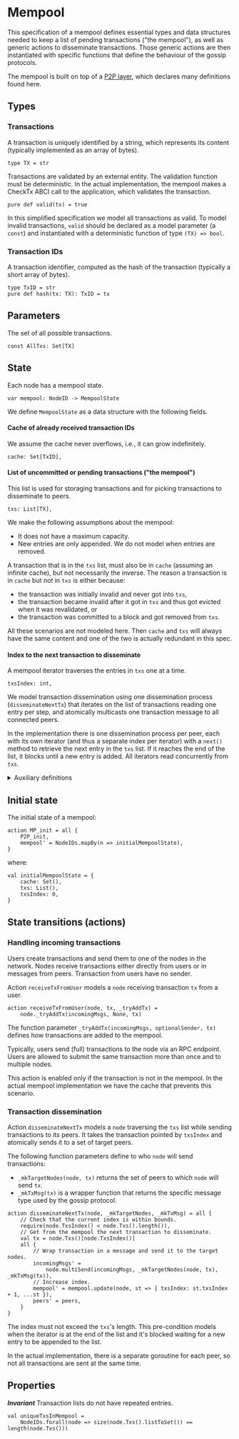 # Mempool

This specification of a mempool defines essential types and data structures needed to keep a list of
pending transactions ("the mempool"), as well as generic actions to disseminate transactions. Those
generic actions are then instantiated with specific functions that define the behaviour of the
gossip protocols.

The mempool is built on top of a [P2P layer](p2p.md), which declares many definitions found here.

## Types

### Transactions

A transaction is uniquely identified by a string, which represents its content (typically
implemented as an array of bytes).
```bluespec "types" +=
type TX = str
```

Transactions are validated by an external entity. The validation function must be deterministic. In
the actual implementation, the mempool makes a CheckTx ABCI call to the application, which validates
the transaction. 
```bluespec "types" +=
pure def valid(tx) = true
```

In this simplified specification we model all transactions as valid. To model invalid transactions,
`valid` should be declared as a model parameter (a `const`) and instantiated with a deterministic
function of type `(TX) => bool`.

### Transaction IDs

A transaction identifier, computed as the hash of the transaction (typically a short array of
bytes).
```bluespec "types" +=
type TxID = str
pure def hash(tx: TX): TxID = tx
```

## Parameters
        
The set of all possible transactions.
```bluespec "params" +=
const AllTxs: Set[TX]
```

## State

Each node has a mempool state.
```bluespec "state" +=
var mempool: NodeID -> MempoolState
```

We define `MempoolState` as a data structure with the following fields.

#### Cache of already received transaction IDs

We assume the cache never overflows, i.e., it can grow indefinitely.
```bluespec "mempoolstate" +=
cache: Set[TxID],
```

#### List of uncommitted or pending transactions ("the mempool")

This list is used for storaging transactions and for picking transactions to disseminate to peers.
```bluespec "mempoolstate" +=
txs: List[TX],
```

We make the following assumptions about the mempool:
- It does not have a maximum capacity.
- New entries are only appended. We do not model when entries are removed.

A transaction that is in the `txs` list, must also be in `cache` (assuming an infinite cache), but
not necessarily the inverse. The reason a transaction is in `cache` but not in `txs` is either
because: 
- the transaction was initially invalid and never got into `txs`, 
- the transaction became invalid after it got in `txs` and thus got evicted when it was revalidated,
  or
- the transaction was committed to a block and got removed from `txs`.

All these scenarios are not modeled here. Then `cache` and `txs` will always have the same content
and one of the two is actually redundant in this spec.

#### Index to the next transaction to disseminate

A mempool iterator traverses the entries in `txs` one at a time.
```bluespec "mempoolstate" +=
txsIndex: int,
```
We model transaction dissemination using one dissemination process (`disseminateNextTx`) that
iterates on the list of transactions reading one entry per step, and atomically multicasts one
transaction message to all connected peers.

In the implementation there is one dissemination process per peer, each with its own iterator (and
thus a separate index per iterator) with a `next()` method to retrieve the next entry in the `txs`
list. If it reaches the end of the list, it blocks until a new entry is added. All iterators read
concurrently from `txs`.

<details>
  <summary>Auxiliary definitions</summary>

```bluespec "auxstate" +=
def Cache(node) = mempool.get(node).cache
def Txs(node) = mempool.get(node).txs
def TxsIndex(node) = mempool.get(node).txsIndex
```
</details>

## Initial state

The initial state of a mempool:
```bluespec "actions" +=
action MP_init = all {
    P2P_init,
    mempool' = NodeIDs.mapBy(n => initialMempoolState),
}
```
where:
```bluespec "actions" +=
val initialMempoolState = {
    cache: Set(),
    txs: List(),
    txsIndex: 0,
}
```

## State transitions (actions)

### Handling incoming transactions

Users create transactions and send them to one of the nodes in the network. Nodes receive
transactions either directly from users or in messages from peers. Transaction from users have no
sender.

Action `receiveTxFromUser` models a `node` receiving transaction `tx` from a user.
```bluespec "actions" +=
action receiveTxFromUser(node, tx, _tryAddTx) =
    node._tryAddTx(incomingMsgs, None, tx)
```
The function parameter `_tryAddTx(incomingMsgs, optionalSender, tx)` defines how transactions are
added to the mempool.

Typically, users send (full) transactions to the node via an RPC endpoint. Users are allowed to
submit the same transaction more than once and to multiple nodes.

This action is enabled only if the transaction is not in the mempool. In the actual mempool
implementation we have the cache that prevents this scenario.

### Transaction dissemination

Action `disseminateNextTx` models a `node` traversing the `txs` list while sending transactions to
its peers. It takes the transaction pointed by `txsIndex` and atomically sends it to a set of target
peers.

The following function parameters define to who `node` will send transactions:
- `_mkTargetNodes(node, tx)` returns the set of peers to which `node`
  will send `tx`.
- `_mkTxMsg(tx)` is a wrapper function that returns the specific message
  type used by the gossip protocol.
```bluespec "actions" +=
action disseminateNextTx(node, _mkTargetNodes, _mkTxMsg) = all {
    // Check that the current index is within bounds. 
    require(node.TxsIndex() < node.Txs().length()),
    // Get from the mempool the next transaction to disseminate.
    val tx = node.Txs()[node.TxsIndex()]
    all {
        // Wrap transaction in a message and send it to the target nodes.
        incomingMsgs' = 
            node.multiSend(incomingMsgs, _mkTargetNodes(node, tx), _mkTxMsg(tx)),
        // Increase index.
        mempool' = mempool.update(node, st => { txsIndex: st.txsIndex + 1, ...st }),
        peers' = peers,
    }
}
```

The index must not exceed the `txs`'s length. This pre-condition models when the iterator is at the
end of the list and it's blocked waiting for a new entry to be appended to the list.

In the actual implementation, there is a separate goroutine for each peer, so not all transactions
are sent at the same time.

## Properties

_**Invariant**_ Transaction lists do not have repeated entries.
```bluespec "properties" +=
val uniqueTxsInMempool = 
    NodeIDs.forall(node => size(node.Txs().listToSet()) == length(node.Txs()))
```

<!--
```bluespec quint/mempool.qnt +=
// -*- mode: Bluespec; -*-

// File generated from markdown using https://github.com/driusan/lmt. DO NOT EDIT.

module mempool {
    import spells.* from "./spells"
    import p2p.* from "./p2p"
    export p2p.*

    //--------------------------------------------------------------------------
    // Types
    //--------------------------------------------------------------------------
    <<<types>>>

    //--------------------------------------------------------------------------
    // Parameters
    //--------------------------------------------------------------------------
    <<<params>>>

    //--------------------------------------------------------------------------
    // State
    //--------------------------------------------------------------------------
    <<<state>>>
    
    type MempoolState = {
        <<<mempoolstate>>>
    }
    
    // Auxiliary definitions
    <<<auxstate>>>

    //--------------------------------------------------------------------------
    // Actions
    //--------------------------------------------------------------------------
    <<<actions>>>

    //--------------------------------------------------------------------------
    // Properties
    //--------------------------------------------------------------------------
    <<<properties>>>

}
```
-->
